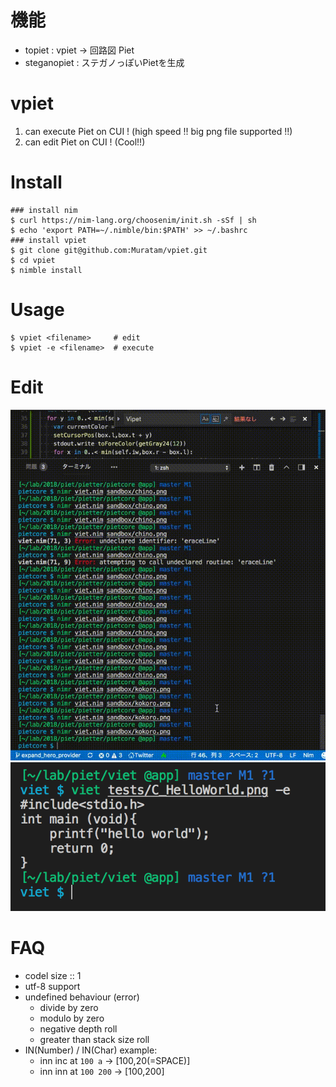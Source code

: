 # 機能
- topiet : vpiet -> 回路図 Piet
- steganopiet : ステガノっぽいPietを生成

# vpiet
1. can execute Piet on CUI ! (high speed !! big png file supported !!)
2. can edit Piet on CUI ! (Cool!!)

# Install
```
### install nim
$ curl https://nim-lang.org/choosenim/init.sh -sSf | sh
$ echo 'export PATH=~/.nimble/bin:$PATH' >> ~/.bashrc
### install vpiet
$ git clone git@github.com:Muratam/vpiet.git
$ cd vpiet
$ nimble install
```

# Usage
```
$ vpiet <filename>     # edit
$ vpiet -e <filename>  # execute
```

# Edit
![](./images/iikanji.gif)
![](./images/exec.png)


# FAQ
- codel size :: 1
- utf-8 support
- undefined behaviour (error)
  - divide by zero
  - modulo by zero
  - negative depth roll
  - greater than stack size roll
- IN(Number) / IN(Char) example:
  - inn inc at `100 a` -> [100,20(=SPACE)]
  - inn inn at `100 200` -> [100,200]

